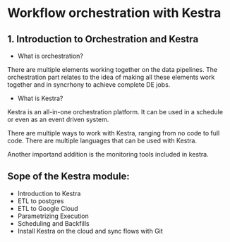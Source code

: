 # Workflow orchestration with Kestra

## 1. Introduction to Orchestration and Kestra

* What is orchestration?

There are multiple elements working together on the data pipelines. The orchestration part relates to the idea of making all these elements work together and in syncrhony to achieve complete DE jobs.

* What is Kestra?

Kestra is an all-in-one orchestration platform. It can be used in a schedule or even as an event driven system. 

There are multiple ways to work with Kestra, ranging from no code to full code. There are multiple languages that can be used with Kestra. 

Another importand addition is the monitoring tools included in kestra. 

## Sope of the Kestra module:

- Introduction to Kestra
- ETL to postgres
- ETL to Google Cloud
- Parametrizing Execution
- Scheduling and Backfills
- Install Kestra on the cloud and sync flows with Git


